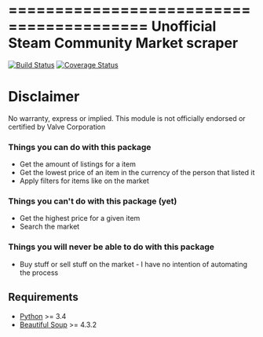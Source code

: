 =========================================
Unofficial Steam Community Market scraper
=========================================

[![Build Status](https://travis-ci.org/GIider/SteamMarketScraper.svg?branch=master)](https://travis-ci.org/GIider/SteamMarketScraper)
[![Coverage Status](https://img.shields.io/coveralls/GIider/SteamMarketScraper.svg)](https://coveralls.io/r/GIider/SteamMarketScraper?branch=master)

Disclaimer
==========

No warranty, express or implied. This module is not officially endorsed or certified by Valve Corporation

### Things you can do with this package
* Get the amount of listings for a  item
* Get the lowest price of an item in the currency of the person that listed it
* Apply filters for items like on the market

### Things you can't do with this package (yet)
* Get the highest price for a given item
* Search the market

### Things you will never be able to do with this package
* Buy stuff or sell stuff on the market - I have no intention of automating the process

Requirements
------------
* [Python](http://python.org/download/releases/) >= 3.4
* [Beautiful Soup](http://www.crummy.com/software/BeautifulSoup/) >= 4.3.2